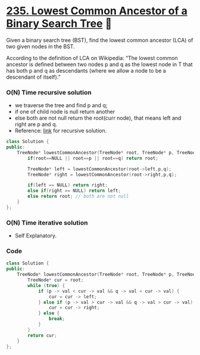 # [235. Lowest Common Ancestor of a Binary Search Tree](https://leetcode.com/problems/lowest-common-ancestor-of-a-binary-search-tree/) 🌟

Given a binary search tree (BST), find the lowest common ancestor (LCA) of two given nodes in the BST.

According to the definition of LCA on Wikipedia: “The lowest common ancestor is defined between two nodes p and q as the lowest node in T that has both p and q as descendants (where we allow a node to be a descendant of itself).”

### O(N) Time recursive solution

- we traverse the tree and find p and q;
- if one of child node is null return another
- else both are not null return the root(curr node), that means left and right are p and q.
- Reference: [link](https://www.youtube.com/watch?v=_-QHfMDde90) for recursive solution.

```cpp
class Solution {
public:
    TreeNode* lowestCommonAncestor(TreeNode* root, TreeNode* p, TreeNode* q) {
        if(root==NULL || root==p || root==q) return root;

        TreeNode* left = lowestCommonAncestor(root->left,p,q);
        TreeNode* right = lowestCommonAncestor(root->right,p,q);

        if(left == NULL) return right;
        else if(right == NULL) return left;
        else return root; // both are not null
    }
};
```

### O(N) Time iterative solution

- Self Explanatory.

### Code

```cpp
class Solution {
public:
    TreeNode* lowestCommonAncestor(TreeNode* root, TreeNode* p, TreeNode* q) {
        TreeNode* cur = root;
        while (true) {
            if (p -> val < cur -> val && q -> val < cur -> val) {
                cur = cur -> left;
            } else if (p -> val > cur -> val && q -> val > cur -> val) {
                cur = cur -> right;
            } else {
                break;
            }
        }
        return cur;
    }
};
```
